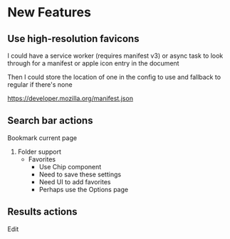 # New Features
## Use high-resolution favicons
I could have a service worker (requires manifest v3) or async task to look through for a manifest or apple icon entry in the document

Then I could store the location of one in the config to use and fallback to regular if there's none

https://developer.mozilla.org/manifest.json

## Search bar actions
Bookmark current page
1. Folder support
    * Favorites
        * Use Chip component
        * Need to save these settings
        * Need UI to add favorites
        * Perhaps use the Options page

## Results actions
Edit
